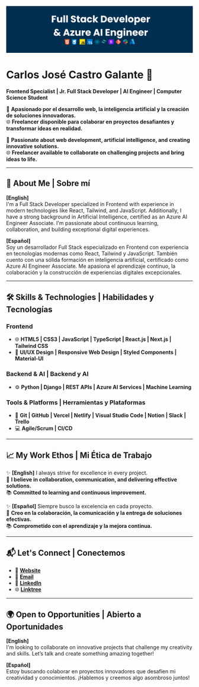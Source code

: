 <img src="/GCJCG.png">

# Carlos José Castro Galante 🌟  
**Frontend Specialist | Jr. Full Stack Developer | AI Engineer | Computer Science Student**  

🎯 **Apasionado por el desarrollo web, la inteligencia artificial y la creación de soluciones innovadoras.**  
🌐 **Freelancer disponible para colaborar en proyectos desafiantes y transformar ideas en realidad.**  

🎯 **Passionate about web development, artificial intelligence, and creating innovative solutions.**  
🌐 **Freelancer available to collaborate on challenging projects and bring ideas to life.**  

---

## 🚀 About Me | Sobre mí  
**[English]**  
I'm a Full Stack Developer specialized in Frontend with experience in modern technologies like React, Tailwind, and JavaScript. Additionally, I have a strong background in Artificial Intelligence, certified as an Azure AI Engineer Associate. I'm passionate about continuous learning, collaboration, and building exceptional digital experiences.  

**[Español]**  
Soy un desarrollador Full Stack especializado en Frontend con experiencia en tecnologías modernas como React, Tailwind y JavaScript. También cuento con una sólida formación en inteligencia artificial, certificado como Azure AI Engineer Associate. Me apasiona el aprendizaje continuo, la colaboración y la construcción de experiencias digitales excepcionales.  

---

## 🛠️ Skills & Technologies | Habilidades y Tecnologías  

### **Frontend**  
- 🌐 **HTML5 | CSS3 | JavaScript | TypeScript | React.js | Next.js | Tailwind CSS**  
- 🎨 **UI/UX Design | Responsive Web Design | Styled Components | Material-UI**  

### **Backend & AI | Backend y AI**  
- ⚙️ **Python | Django | REST APIs | Azure AI Services | Machine Learning**  

### **Tools & Platforms | Herramientas y Plataformas**  
- 🔧 **Git | GitHub | Vercel | Netlify | Visual Studio Code | Notion | Slack | Trello**  
- 💻 **Agile/Scrum | CI/CD**  

---

## 📈 My Work Ethos | Mi Ética de Trabajo  

✨ **[English]** I always strive for excellence in every project.  
🤝 **I believe in collaboration, communication, and delivering effective solutions.**  
📚 **Committed to learning and continuous improvement.**  

✨ **[Español]** Siempre busco la excelencia en cada proyecto.  
🤝 **Creo en la colaboración, la comunicación y la entrega de soluciones efectivas.**  
📚 **Comprometido con el aprendizaje y la mejora continua.**  

---

## 📬 Let's Connect | Conectemos  

- 🔗 [**Website**](https://carlosjcastrog.netlify.app)  
- 📧 [**Email**](mailto:hi.carlosjcastrog@gmail.com)  
- 💼 [**LinkedIn**](https://www.linkedin.com/in/carlosjcastrog)  
- 🌐 [**Linktree**](https://linktr.ee/carlosjcastrog)  

---

## 🌍 Open to Opportunities | Abierto a Oportunidades  

**[English]**  
I'm looking to collaborate on innovative projects that challenge my creativity and skills. Let’s talk and create something amazing together!  

**[Español]**  
Estoy buscando colaborar en proyectos innovadores que desafíen mi creatividad y conocimientos. ¡Hablemos y creemos algo asombroso juntos!  


